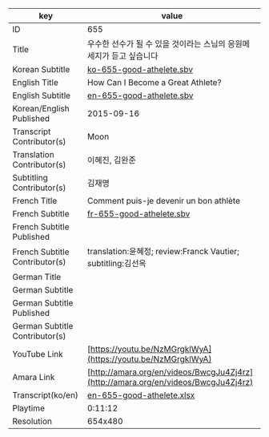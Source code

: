 |  key  |  value  |
|-------|---------|
| ID            | 655 |
| Title         | 우수한 선수가 될 수 있을 것이라는 스님의 응원메세지가 듣고 싶습니다 |
| Korean Subtitle | [ko-655-good-athelete.sbv](https://github.com/jungtosociety/dharma-qna/raw/master/sub/655/ko-655-good-athelete.sbv) |
| English Title | How Can I Become a Great Athlete? |
| English Subtitle | [en-655-good-athelete.sbv](https://github.com/jungtosociety/dharma-qna/raw/master/sub/655/en-655-good-athelete.sbv) |
| Korean/English Published     | 2015-09-16 |
| Transcript Contributor(s)   | Moon |
| Translation Contributor(s)   | 이혜진, 김완준 |
| Subtitling Contributor(s)   | 김재명 |
| French Title | Comment puis-je devenir un bon athlète |
| French Subtitle | [fr-655-good-athelete.sbv](https://github.com/jungtosociety/dharma-qna/raw/master/sub/655/fr-655-good-athelete.sbv) |
| French Subtitle Published |  |
| French Subtitle Contributor(s) | translation:윤혜정; review:Franck Vautier; subtitling:김선옥 |
| German Title |  |
| German Subtitle |  |
| German Subtitle Published |  |
| German Subtitle Contributor(s) |  |
| YouTube Link  | [https://youtu.be/NzMGrgklWyA](https://youtu.be/NzMGrgklWyA) |
| Amara Link    | [http://amara.org/en/videos/BwcgJu4Zj4rz](http://amara.org/en/videos/BwcgJu4Zj4rz) |
| Transcript(ko/en) | [en-655-good-athelete.xlsx](https://github.com/jungtosociety/dharma-qna/raw/master/sub/655/en-655-good-athelete.xlsx) |
| Playtime | 0:11:12 |
| Resolution | 654x480|
